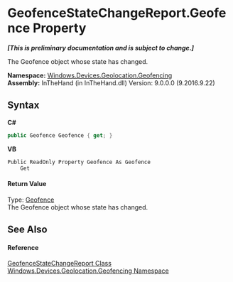 # GeofenceStateChangeReport.Geofence Property 
 _**\[This is preliminary documentation and is subject to change.\]**_

The Geofence object whose state has changed.

**Namespace:**&nbsp;<a href="N_Windows_Devices_Geolocation_Geofencing">Windows.Devices.Geolocation.Geofencing</a><br />**Assembly:**&nbsp;InTheHand (in InTheHand.dll) Version: 9.0.0.0 (9.2016.9.22)

## Syntax

**C#**<br />
``` C#
public Geofence Geofence { get; }
```

**VB**<br />
``` VB
Public ReadOnly Property Geofence As Geofence
	Get
```


#### Return Value
Type: <a href="T_Windows_Devices_Geolocation_Geofencing_Geofence">Geofence</a><br />The Geofence object whose state has changed.

## See Also


#### Reference
<a href="T_Windows_Devices_Geolocation_Geofencing_GeofenceStateChangeReport">GeofenceStateChangeReport Class</a><br /><a href="N_Windows_Devices_Geolocation_Geofencing">Windows.Devices.Geolocation.Geofencing Namespace</a><br />